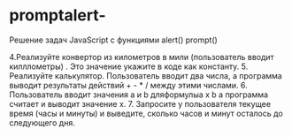 # promptalert-
Решение задач JavaScript с функциями alert() prompt() 

4.Реализуйте конвертор из километров в мили (пользователь вводит килллометры) . Это значение укажите в коде как константу.
5. Реализуйте калькулятор. Пользователь вводит два числа,
а программа выводит результаты действий + - * / между
этими числами.
6. Пользователь вводит значения a и b дляформулыa x b
а программа считает и выводит значение x.
7. Запросите у пользователя текущее время (часы и минуты)
и выведите, сколько часов и минут осталось до следующего
дня.
